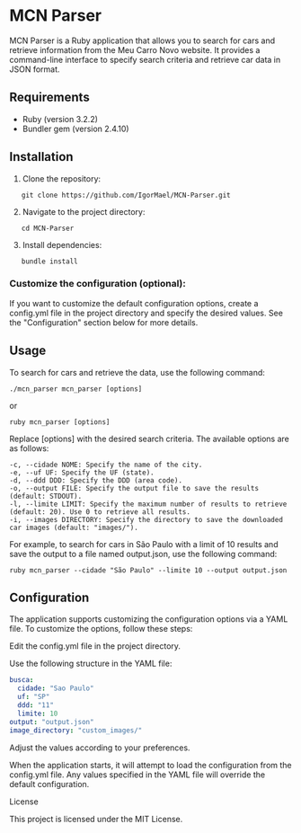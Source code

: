 # MCN Parser

MCN Parser is a Ruby application that allows you to search for cars and retrieve information from the Meu Carro Novo website. It provides a command-line interface to specify search criteria and retrieve car data in JSON format.

## Requirements

- Ruby (version 3.2.2)
- Bundler gem (version 2.4.10)

## Installation

1. Clone the repository:

```shell
   git clone https://github.com/IgorMael/MCN-Parser.git
```

2. Navigate to the project directory:


 ```shell
    cd MCN-Parser
 ```
  

3. Install dependencies:

```shell
   bundle install
```
 ### Customize the configuration (optional):

   If you want to customize the default configuration options, create a config.yml file in the project directory and specify the desired values. See the "Configuration" section below for more details.

## Usage

To search for cars and retrieve the data, use the following command:

```shell
./mcn_parser mcn_parser [options]
```
or
```
ruby mcn_parser [options]
```

Replace [options] with the desired search criteria. The available options are as follows:

    -c, --cidade NOME: Specify the name of the city.
    -e, --uf UF: Specify the UF (state).
    -d, --ddd DDD: Specify the DDD (area code).
    -o, --output FILE: Specify the output file to save the results (default: STDOUT).
    -l, --limite LIMIT: Specify the maximum number of results to retrieve (default: 20). Use 0 to retrieve all results.
    -i, --images DIRECTORY: Specify the directory to save the downloaded car images (default: "images/").

For example, to search for cars in São Paulo with a limit of 10 results and save the output to a file named output.json, use the following command:

```shell
ruby mcn_parser --cidade "São Paulo" --limite 10 --output output.json
```

## Configuration

The application supports customizing the configuration options via a YAML file. To customize the options, follow these steps:

 Edit the config.yml file in the project directory.

 Use the following structure in the YAML file:

 ```yaml
 busca:
   cidade: "Sao Paulo"
   uf: "SP"
   ddd: "11"
   limite: 10
 output: "output.json"
 image_directory: "custom_images/"
 ```

 Adjust the values according to your preferences.

 When the application starts, it will attempt to load the configuration from the config.yml file. Any values specified in the YAML file will override the default configuration.

License

This project is licensed under the MIT License.
